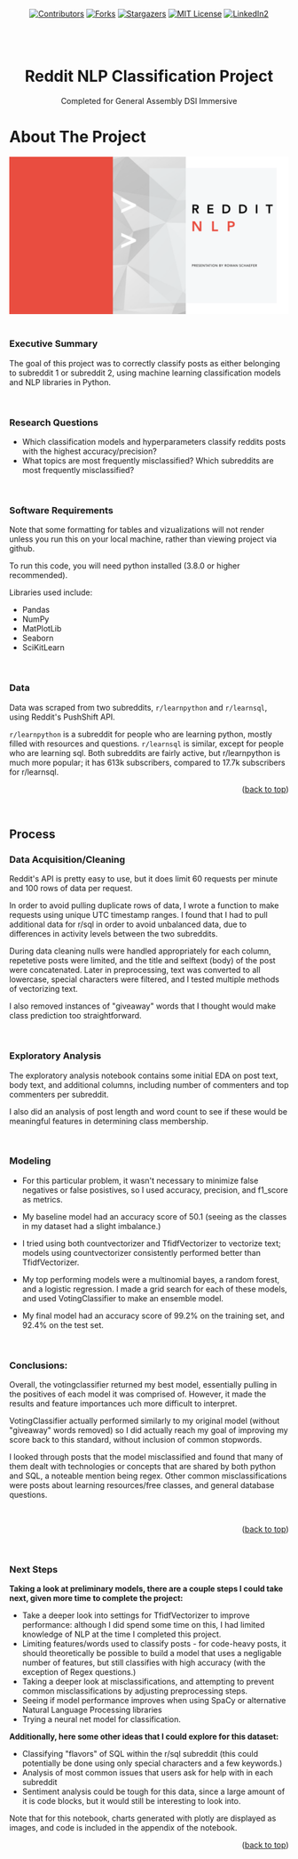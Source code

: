 <div id="top"></div>

<div align="center">
<!-- PROJECT SHIELDS -->

[![Contributors][contributors-shield]][contributors-url]
[![Forks][forks-shield]][forks-url]
[![Stargazers][stars-shield]][stars-url]
[![MIT License][license-shield]][license-url]
[![LinkedIn2][linkedin-shield]][linkedin-url]</div>
<br />
<br />

<h1 align="center"> Reddit NLP Classification Project </h1>


  <p align="center">
    Completed for General Assembly DSI Immersive
    <br />
  </p>
</div>



<!-- ABOUT THE PROJECT -->
# About The Project
<div aligh="center"><img src="./images/reddit.png"></div>
<br /><p>

### Executive Summary

The goal of this project was to correctly classify posts as either belonging to subreddit 1 or subreddit 2, using machine learning classification models and NLP libraries in Python.
<br /><p>
<br />
  
  
### Research Questions
* Which classification models and hyperparameters classify reddits posts with the highest accuracy/precision?
* What topics are most frequently misclassified? Which subreddits are most frequently misclassified?

<br /><p>
  
  
### Software Requirements

Note that some formatting for tables and vizualizations will not render unless you run this on your local machine, rather than viewing project via github.

To run this code, you will need python installed (3.8.0 or higher recommended). <br />

Libraries used include:
* Pandas
* NumPy
* MatPlotLib
* Seaborn
* SciKitLearn

<p></p>
<br />

### Data
Data was scraped from two subreddits, <code>r/learnpython</code> and <code>r/learnsql</code>, using Reddit's PushShift API.

<code>r/learnpython</code> is a subreddit for people who are learning python, mostly filled with resources and questions. <code>r/learnsql</code> is similar, except for people who are learning sql. Both subreddits are fairly active, but r/learnpython is much more popular; it has 613k subscribers, compared to 17.7k subscribers for r/learnsql.




<p align="right">(<a href="#top">back to top</a>)</p>
<br /><p>

## Process
  
### Data Acquisition/Cleaning
Reddit's API is pretty easy to use, but it does limit 60 requests per minute and 100 rows of data per request. 
  
In order to avoid pulling duplicate rows of data, I wrote a function to make requests using unique UTC timestamp ranges. 
I found that I had to pull additional data for r/sql in order to avoid unbalanced data, due to differences in activity levels between the two subreddits.

During data cleaning nulls were handled appropriately for each column, repetetive posts were limited, and the title and selftext (body) of the post were concatenated. Later in preprocessing, text was converted to all lowercase, special characters were filtered, and I tested multiple methods of vectorizing text. 
  
I also removed instances of "giveaway" words that I thought would make class prediction too straightforward.

<br /><p>
  
### Exploratory Analysis
The exploratory analysis notebook contains some initial EDA on post text, body text, and additional columns, including number of commenters and top commenters per subreddit. 
  
I also did an analysis of post length and word count to see if these would be meaningful features in determining class membership.


 <br /><p>
### Modeling
* For this particular problem, it wasn't necessary to minimize false negatives or false posistives, so I used accuracy, precision, and f1_score as metrics.
  
* My baseline model had an accuracy score of 50.1 (seeing as the classes in my dataset had a slight imbalance.)

* I tried using both countvectorizer and TfidfVectorizer to vectorize text; models using countvectorizer consistently performed better than TfidfVectorizer. 

* My top performing models were a multinomial bayes, a random forest, and a logistic regression. I made a grid search for each of these models, and used VotingClassifier to make an ensemble model.

* My final model had an accuracy score of 99.2% on the training set, and 92.4% on the test set. 

<br /><p>

### Conclusions:
Overall, the votingclassifier returned my best model, essentially pulling in the positives of each model it was comprised of. However, it made the results and feature importances uch more difficult to interpret. 

VotingClassifier actually performed similarly to my original model (without "giveaway" words removed) so I did actually reach my goal of improving my score back to this standard, without inclusion of common stopwords. 

I looked through posts that the model misclassified and found that many of them dealt with technologies or concepts that are shared by both python and SQL, a noteable mention being regex. Other common misclassifications were posts about learning resources/free classes, and general database questions. 
  
<br /><p>
  
<p align="right">(<a href="#top">back to top</a>)</p>
<br /><p>

### Next Steps
  
**Taking a look at preliminary models, there are a couple steps I could take next, given more time to complete the project:**
* Take a deeper look into settings for TfidfVectorizer to improve performance: although I did spend some time on this, I had limited knowledge of NLP at the time I completed this project.
* Limiting features/words used to classify posts - for code-heavy posts, it should theoretically be possible to build a model that uses a negligable number of  features, but still classifies with high accuracy (with the exception of Regex questions.)
* Taking a deeper look at misclassifications, and attempting to prevent common misclassifications by adjusting preprocessing steps.
* Seeing if model performance improves when using SpaCy or alternative Natural Language Processing libraries
* Trying a neural net model for classification.
  
**Additionally, here some other ideas that I could explore for this dataset:**
* Classifying "flavors" of SQL within the r/sql subreddit (this could potentially be done using only special characters and a few keywords.)
* Analysis of most common issues that users ask for help with in each subreddit 
* Sentiment analysis could be tough for this data, since a large amount of it is code blocks, but it would still be interesting to look into.


Note that for this notebook, charts generated with plotly are displayed as images, and code is included in the appendix of the notebook.
  
<p align="right">(<a href="#top">back to top</a>)</p>
<br /><p>


<!-- MARKDOWN LINKS & IMAGES -->
<!-- https://www.markdownguide.org/basic-syntax/#reference-style-links -->
[contributors-shield]: https://img.shields.io/git.generalassemb.ly/contributors/rowan/project-3.svg?style=for-the-badge
[contributors-url]: https://git.generalassemb.ly/rowan/project-3/graphs/contributors
[forks-shield]: https://img.shields.io/git.generalassemb.ly/forks/rowan/project-3.svg?style=for-the-badge
[forks-url]: https://git.generalassemb.ly/rowan/project-3/network/members
[stars-shield]: https://img.shields.io/git.generalassemb.ly/stars/rowan/project-3.svg?style=for-the-badge
[stars-url]: https://git.generalassemb.ly/rowan/project-3/stargazers
[issues-shield]: https://img.shields.io/git.generalassemb.ly/issues/rowan/project-3.svg?style=for-the-badge
[issues-url]: https://git.generalassemb.ly/rowan/project-3/issues
[license-shield]: https://img.shields.io/git.generalassemb.ly/license/rowan/project-3.svg?style=for-the-badge
[license-url]: https://git.generalassemb.ly/rowan/project-3/blob/master/LICENSE.txt
[linkedin-shield]: https://img.shields.io/badge/-LinkedIn-black.svg?style=for-the-badge&logo=linkedin&colorB=555
[linkedin-url]: https://linkedin.com/in/linkedin_username
[product-screenshot]: images/screenshot.png

